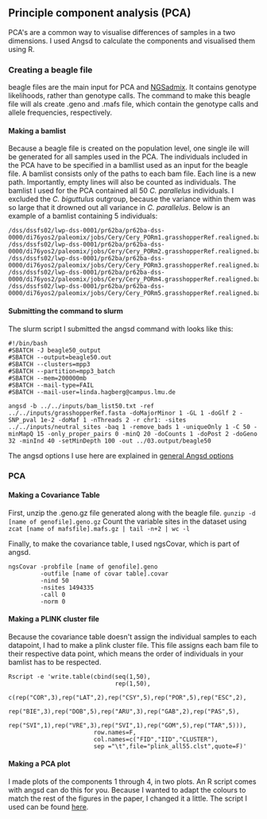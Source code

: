 ## Principle component analysis (PCA)

PCA's are a common way to visualise differences of samples in a two dimensions. I used Angsd to calculate the components and visualised them using R.

### Creating a beagle file

beagle files are the main input for PCA and [NGSadmix](../02.NGSadmix/). It contains genotype likelihoods, rather than genotype calls. The command to make this beagle file will als create .geno and .mafs file, which contain the genotype calls and allele frequencies, respectively.

#### Making a bamlist

Because a beagle file is created on the population level, one single ile will be generated for all samples used in the PCA. The individuals included in the PCA have to be specified in a bamllist used as an input for the beagle file. A bamlist consists only of the paths to each bam file. Each line is a new path. Importantly, empty lines will also be counted as individuals. The bamlist I used for the PCA contained all 50 *C. parallelus* individuals. I excluded the *C. biguttulus* outgroup, because the variance within them was so large that it drowned out all variance in *C. parallelus*. Below is an example of a bamlist containing 5 individuals:

```
/dss/dssfs02/lwp-dss-0001/pr62ba/pr62ba-dss-0000/di76yos2/paleomix/jobs/Cery/Cery_PORm1.grasshopperRef.realigned.bam
/dss/dssfs02/lwp-dss-0001/pr62ba/pr62ba-dss-0000/di76yos2/paleomix/jobs/Cery/Cery_PORm2.grasshopperRef.realigned.bam
/dss/dssfs02/lwp-dss-0001/pr62ba/pr62ba-dss-0000/di76yos2/paleomix/jobs/Cery/Cery_PORm3.grasshopperRef.realigned.bam
/dss/dssfs02/lwp-dss-0001/pr62ba/pr62ba-dss-0000/di76yos2/paleomix/jobs/Cery/Cery_PORm4.grasshopperRef.realigned.bam
/dss/dssfs02/lwp-dss-0001/pr62ba/pr62ba-dss-0000/di76yos2/paleomix/jobs/Cery/Cery_PORm5.grasshopperRef.realigned.bam
```

#### Submitting the command to slurm

The slurm script I submitted the angsd command with looks like this: 

```
#!/bin/bash
#SBATCH -J beagle50_output
#SBATCH --output=beagle50.out
#SBATCH --clusters=mpp3
#SBATCH --partition=mpp3_batch
#SBATCH --mem=200000mb
#SBATCH --mail-type=FAIL
#SBATCH --mail-user=linda.hagberg@campus.lmu.de

angsd -b ../../inputs/bam_list50.txt -ref ../../inputs/grasshopperRef.fasta -doMajorMinor 1 -GL 1 -doGlf 2 -SNP_pval 1e-2 -doMaf 1 -nThreads 2 -r chr1: -sites ../../inputs/neutral_sites -baq 1 -remove_bads 1 -uniqueOnly 1 -C 50 -minMapQ 15 -only_proper_pairs 0 -minQ 20 -doCounts 1 -doPost 2 -doGeno 32 -minInd 40 -setMinDepth 100 -out ../03.output/beagle50
```
The angsd options I use here are explained in [general Angsd options](../README.md)

### PCA

#### Making a Covariance Table
First, unzip the .geno.gz file generated along with the beagle file. 
`gunzip -d [name of genofile].geno.gz`
Count the variable sites in the dataset using
`zcat [name of mafsfile].mafs.gz | tail -n+2 | wc -l`

Finally, to make the covariance table, I used ngsCovar, which is part of angsd. 
```
ngsCovar -probfile [name of genofile].geno     
         -outfile [name of covar table].covar 
         -nind 50 
         -nsites 1494335 
         -call 0 
         -norm 0
```

#### Making a PLINK cluster file
Because the covariance table doesn't assign the individual samples to each datapoint, I had to make a plink cluster file. This file assigns each bam file to their respective data point, which means the order of individuals in your bamlist has to be respected. 

```
Rscript -e 'write.table(cbind(seq(1,50),
                              rep(1,50),
                              c(rep("COR",3),rep("LAT",2),rep("CSY",5),rep("POR",5),rep("ESC",2),
                              rep("BIE",3),rep("DOB",5),rep("ARU",3),rep("GAB",2),rep("PAS",5),
                              rep("SVI",1),rep("VRE",3),rep("SVI",1),rep("GOM",5),rep("TAR",5))),
                        row.names=F,
                        col.names=c("FID","IID","CLUSTER"),
                        sep ="\t",file="plink_all55.clst",quote=F)'
```

#### Making a PCA plot

I made plots of the components 1 through 4, in two plots. An R script comes with angsd can do this for you. Because I wanted to adapt the colours to match the rest of the figures in the paper, I changed it a little. The script I used can be found [here](02.scripts/pca.R). 